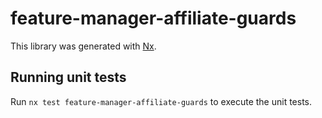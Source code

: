 # feature-manager-affiliate-guards

This library was generated with [Nx](https://nx.dev).

## Running unit tests

Run `nx test feature-manager-affiliate-guards` to execute the unit tests.
